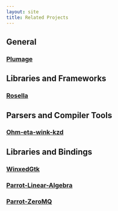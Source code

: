 ```yaml
---
layout: site
title: Related Projects
---
```


## General

### [Plumage](http://parrot.github.com/plumage)

## Libraries and Frameworks

### [Rosella](http://whiteknight.github.com/Rosella)

## Parsers and Compiler Tools

### [Ohm-eta-wink-kzd](http://github.com/plobsing/ohm-eta-wink-kzd)

## Libraries and Bindings

### [WinxedGtk](http://github.com/NotFound/WinxedGtk)

### [Parrot-Linear-Algebra](http://github.com/Whiteknight/parrot-linear-algebra)

### [Parrot-ZeroMQ](http://github.com/plobsing/parrot-zeromq)

